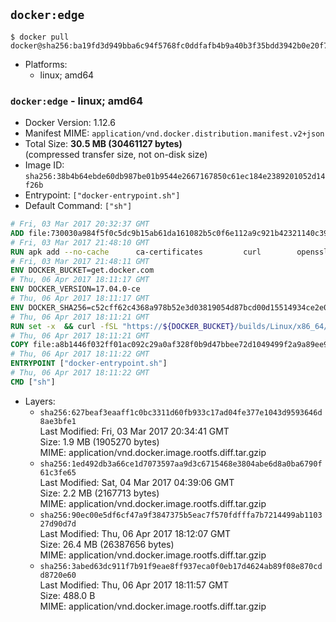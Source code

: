 ## `docker:edge`

```console
$ docker pull docker@sha256:ba19fd3d949bba6c94f5768fc0ddfafb4b9a40b3f35bdd3942b0e20f70b17e28
```

-	Platforms:
	-	linux; amd64

### `docker:edge` - linux; amd64

-	Docker Version: 1.12.6
-	Manifest MIME: `application/vnd.docker.distribution.manifest.v2+json`
-	Total Size: **30.5 MB (30461127 bytes)**  
	(compressed transfer size, not on-disk size)
-	Image ID: `sha256:38b4b64ebde60db987be01b9544e2667167850c61ec184e2389201052d14f26b`
-	Entrypoint: `["docker-entrypoint.sh"]`
-	Default Command: `["sh"]`

```dockerfile
# Fri, 03 Mar 2017 20:32:37 GMT
ADD file:730030a984f5f0c5dc9b15ab61da161082b5c0f6e112a9c921b42321140c3927 in / 
# Fri, 03 Mar 2017 21:48:10 GMT
RUN apk add --no-cache 		ca-certificates 		curl 		openssl
# Fri, 03 Mar 2017 21:48:11 GMT
ENV DOCKER_BUCKET=get.docker.com
# Thu, 06 Apr 2017 18:11:17 GMT
ENV DOCKER_VERSION=17.04.0-ce
# Thu, 06 Apr 2017 18:11:17 GMT
ENV DOCKER_SHA256=c52cff62c4368a978b52e3d03819054d87bcd00d15514934ce2e0e09b99dd100
# Thu, 06 Apr 2017 18:11:21 GMT
RUN set -x 	&& curl -fSL "https://${DOCKER_BUCKET}/builds/Linux/x86_64/docker-${DOCKER_VERSION}.tgz" -o docker.tgz 	&& echo "${DOCKER_SHA256} *docker.tgz" | sha256sum -c - 	&& tar -xzvf docker.tgz 	&& mv docker/* /usr/local/bin/ 	&& rmdir docker 	&& rm docker.tgz 	&& docker -v
# Thu, 06 Apr 2017 18:11:21 GMT
COPY file:a8b1446f032ff01ac092c29a0af328f0b9d47bbee72d1049499f2a9a89ee988a in /usr/local/bin/ 
# Thu, 06 Apr 2017 18:11:22 GMT
ENTRYPOINT ["docker-entrypoint.sh"]
# Thu, 06 Apr 2017 18:11:22 GMT
CMD ["sh"]
```

-	Layers:
	-	`sha256:627beaf3eaaff1c0bc3311d60fb933c17ad04fe377e1043d9593646d8ae3bfe1`  
		Last Modified: Fri, 03 Mar 2017 20:34:41 GMT  
		Size: 1.9 MB (1905270 bytes)  
		MIME: application/vnd.docker.image.rootfs.diff.tar.gzip
	-	`sha256:1ed492db3a66ce1d7073597aa9d3c6715468e3804abe6d8a0ba6790f61c3fe65`  
		Last Modified: Sat, 04 Mar 2017 04:39:06 GMT  
		Size: 2.2 MB (2167713 bytes)  
		MIME: application/vnd.docker.image.rootfs.diff.tar.gzip
	-	`sha256:90ec00e5df6cf47a9f3847375b5eac7f570fdfffa7b7214499ab110327d90d7d`  
		Last Modified: Thu, 06 Apr 2017 18:12:07 GMT  
		Size: 26.4 MB (26387656 bytes)  
		MIME: application/vnd.docker.image.rootfs.diff.tar.gzip
	-	`sha256:3abed63dc911f7b91f9eae8ff937eca0f0eb17d4624ab89f08e870cdd8720e60`  
		Last Modified: Thu, 06 Apr 2017 18:11:57 GMT  
		Size: 488.0 B  
		MIME: application/vnd.docker.image.rootfs.diff.tar.gzip
